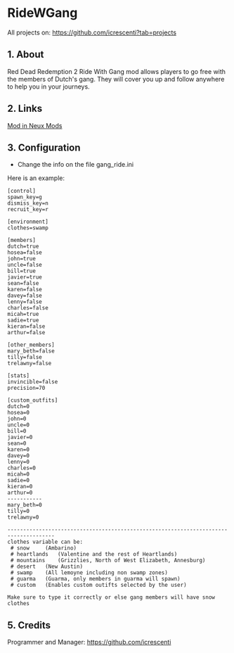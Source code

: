 # RideWGang

All projects on: https://github.com/icrescenti?tab=projects

## 1. About
Red Dead Redemption 2 Ride With Gang mod allows players to go free with the members of Dutch's gang. They will cover you up and follow anywhere to help you in your journeys.

## 2. Links
 
[Mod in Neux Mods](https://www.nexusmods.com/reddeadredemption2/mods/284)

## 3. Configuration

- Change the info on the file gang_ride.ini

Here is an example:
```
[control]
spawn_key=g
dismiss_key=n
recruit_key=r

[environment]
clothes=swamp

[members]
dutch=true
hosea=false
john=true
uncle=false
bill=true
javier=true
sean=false
karen=false
davey=false
lenny=false
charles=false
micah=true
sadie=true
kieran=false
arthur=false

[other_members]
mary_beth=false
tilly=false
trelawny=false

[stats]
invincible=false
precision=70

[custom_outfits]
dutch=0
hosea=0
john=0
uncle=0
bill=0
javier=0
sean=0
karen=0
davey=0
lenny=0
charles=0
micah=0
sadie=0
kieran=0
arthur=0
-----------
mary_beth=0
tilly=0
trelawny=0

-------------------------------------------------------------------------------------
clothes variable can be:
 # snow		(Ambarino)
 # heartlands 	(Valentine and the rest of Heartlands)
 # mountains	(Grizzlies, North of West Elizabeth, Annesburg)
 # desert	(New Austin)
 # swamp	(All lemoyne including non swamp zones)
 # guarma	(Guarma, only members in guarma will spawn)
 # custom	(Enables custom outifts selected by the user)

Make sure to type it correctly or else gang members will have snow clothes
```

## 5. Credits

Programmer and Manager: https://github.com/icrescenti
